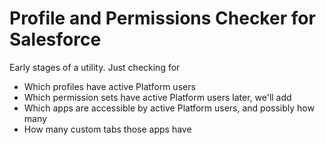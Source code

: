 # Profile and Permissions Checker for Salesforce

Early stages of a utility. Just checking for
* Which profiles have active Platform users
* Which permission sets have active Platform users
later, we'll add
* Which apps are accessible by active Platform users, and possibly how many
* How many custom tabs those apps have